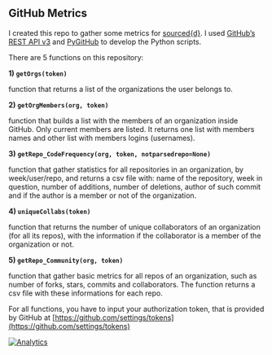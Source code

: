 ## GitHub Metrics

I created this repo to gather some metrics for [sourced{d}](https://github.com/src-d/).
I used [GitHub’s REST API v3](https://developer.github.com/v3/) and [PyGitHub](http://pygithub.readthedocs.io) to develop the Python scripts.

There are 5 functions on this repository:

**1) `getOrgs(token)`**

function that returns a list of the organizations the user belongs to.


**2) `getOrgMembers(org, token)`**

function that builds a list with the members of an organization inside GitHub. Only current members are listed. It returns one list with members names and other list with members logins (usernames).


**3) `getRepo_CodeFrequency(org, token, notparsedrepo=None)`**

function that gather statistics for all repositories in an organization, by week/user/repo, and returns a csv file with: name of the repository, week in question, number of additions, number of deletions, author of such commit and if the author is a member or not of the organization.


**4) `uniqueCollabs(token)`**

function that returns the number of unique collaborators of an organization (for all its repos), with the information if the collaborator is a member of the organization or not.


**5) `getRepo_Community(org, token)`**

function that gather basic metrics for all repos of an organization, such as number of forks, stars, commits and collaborators. The function returns a csv file with these informations for each repo.


For all functions, you have to input your authorization token, that is provided by GitHub at [https://github.com/settings/tokens](https://github.com/settings/tokens)

[![Analytics](https://ga-beacon.appspot.com/UA-109670866-1/some-github-metrics/readme?useReferer&utm_source=google&utm_medium=somegithub)](https://github.com/igrigorik/ga-beacon)
